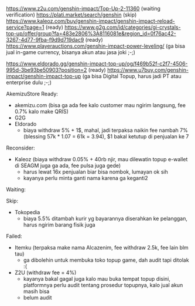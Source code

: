 https://www.z2u.com/genshin-impact/Top-Up-2-11360 (waiting verification)
https://plati.market/search/genshin (skip)
https://www.kaleoz.com/buy/genshin-impact/genshin-impact-reload-service?page=1 (ready)
https://www.g2g.com/id/categories/gi-crystals-top-up/offer/group?fa=483e2806%3A8116081e&region_id=0f76ac42-3267-4d77-9fba-f9d9d719dac9 (ready)
https://www.playerauctions.com/genshin-impact-power-leveling/ (ga bisa jual in-game currency, bisanya akun atau jasa joki ;-;)

https://www.eldorado.gg/genshin-impact-top-up/og/f469b52f-c2f7-4506-995d-3be93be50903?position=2 (ready)
https://www.u7buy.com/genshin-impact/genshin-impact-top-up (ga bisa Digital Topup, harus jadi PT atau enterprise dulu ;-;)

AkemizuStore
Ready:
- akemizu.com (bisa ga ada fee kalo customer mau ngirim langsung, fee 0.7% kalo make QRIS)
- G2G
- Eldorado
  - biaya withdraw 5% + 1$, mahal, jadi terpaksa naikin fee nambah 7% (blessing 57k * 1.07 = 61k = 3.94), $1 bakal ketutup di penjualan ke 7

Reconsider:
- Kaleoz (biaya withdraw 0.05% + 40rb njir, mau dilewatin topup e-wallet di SEAGM juga ga ada, fee pulsa juga gede)
  - harus lewat 16x penjualan biar bisa nombok, lumayan ok sih
  - kayanya perlu minta ganti nama karena ga keganti2

Waiting:

Skip:
- Tokopedia
  - biaya 5.5% ditambah kurir yg bayarannya diserahkan ke pelanggan, harus ngirim barang fisik juga

Failed:
- Itemku (terpaksa make nama Alcazenim, fee withdraw 2.5k, fee lain blm tau)
  - ga dibolehin untuk membuka toko topup game, dah audit tapi ditolak :(
- Z2U (withdraw fee = 4%)
  - kayanya bakal gagal juga kalo mau buka tempat topup disini, platformnya perlu audit tentang prosedur topupnya, kalo jual akun masih bisa
  - belum audit